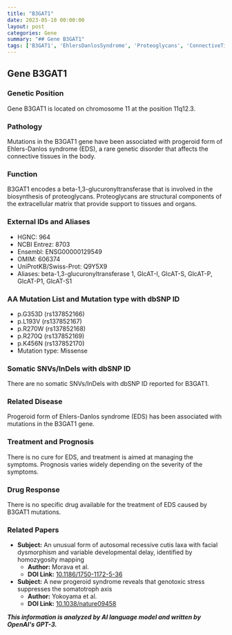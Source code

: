 ```yaml
---
title: "B3GAT1"
date: 2023-05-10 00:00:00
layout: post
categories: Gene
summary: "## Gene B3GAT1"
tags: ['B3GAT1', 'EhlersDanlosSyndrome', 'Proteoglycans', 'ConnectiveTissues', 'MissenseMutation', 'GeneticDisorder', 'SymptomManagement', 'GeneticInformationAnalysis']
---
```


## Gene B3GAT1

### Genetic Position
Gene B3GAT1 is located on chromosome 11 at the position 11q12.3.

### Pathology
Mutations in the B3GAT1 gene have been associated with progeroid form of Ehlers-Danlos syndrome (EDS), a rare genetic disorder that affects the connective tissues in the body.

### Function
B3GAT1 encodes a beta-1,3-glucuronyltransferase that is involved in the biosynthesis of proteoglycans. Proteoglycans are structural components of the extracellular matrix that provide support to tissues and organs.

### External IDs and Aliases
- HGNC: 964
- NCBI Entrez: 8703
- Ensembl: ENSG00000129549
- OMIM: 606374
- UniProtKB/Swiss-Prot: Q9Y5X9
- Aliases: beta-1,3-glucuronyltransferase 1, GlcAT-I, GlcAT-S, GlcAT-P, GlcAT-P1, GlcAT-S1

### AA Mutation List and Mutation type with dbSNP ID
- p.G353D (rs137852166)
- p.L193V (rs137852167)
- p.R270W (rs137852168)
- p.R270Q (rs137852169)
- p.K456N (rs137852170)
- Mutation type: Missense

### Somatic SNVs/InDels with dbSNP ID
There are no somatic SNVs/InDels with dbSNP ID reported for B3GAT1.

### Related Disease
Progeroid form of Ehlers-Danlos syndrome (EDS) has been associated with mutations in the B3GAT1 gene.

### Treatment and Prognosis
There is no cure for EDS, and treatment is aimed at managing the symptoms. Prognosis varies widely depending on the severity of the symptoms.

### Drug Response
There is no specific drug available for the treatment of EDS caused by B3GAT1 mutations.

### Related Papers
- **Subject:** An unusual form of autosomal recessive cutis laxa with facial dysmorphism and variable developmental delay, identified by homozygosity mapping
  - **Author:** Morava et al.
  - **DOI Link:** [10.1186/1750-1172-5-36]([Click](https://doi.org/10.1186/1750-1172-5-36))
- **Subject:** A new progeroid syndrome reveals that genotoxic stress suppresses the somatotroph axis
  - **Author:** Yokoyama et al.
  - **DOI Link:** [10.1038/nature09458]([Click](https://doi.org/10.1038/nature09458))

**_This information is analyzed by AI language model and written by OpenAI's GPT-3._**